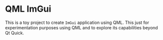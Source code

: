 # QML ImGui

This is a toy project to create `ImGui` application using QML. This just for experimentation
purposes using QML and to explore its capabilities beyond Qt Quick.
